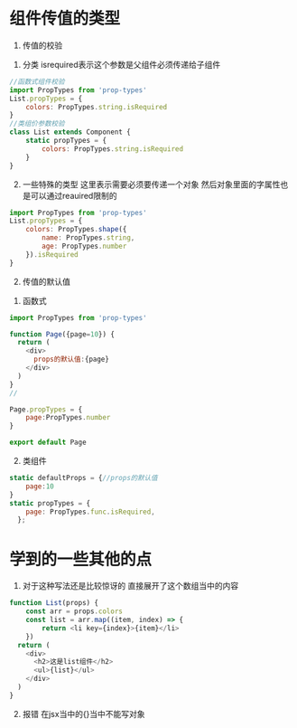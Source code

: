 # 组件传值的类型


1. 传值的校验
1) 分类
isrequired表示这个参数是父组件必须传递给子组件
```js
//函数式组件校验
import PropTypes from 'prop-types'
List.propTypes = {
    colors: PropTypes.string.isRequired
}
//类组价参数校验
class List extends Component {
    static propTypes = {
        colors: PropTypes.string.isRequired
    }
}
```

2) 一些特殊的类型
这里表示需要必须要传递一个对象
然后对象里面的字属性也是可以通过reauired限制的
```js
import PropTypes from 'prop-types'
List.propTypes = {
    colors: PropTypes.shape({
        name: PropTypes.string,
        age: PropTypes.number
    }).isRequired
}
```


2. 传值的默认值
1) 函数式
```js
import PropTypes from 'prop-types'

function Page({page=10}) {
  return (
    <div>
      props的默认值:{page}
    </div>
  )
}
//

Page.propTypes = {
    page:PropTypes.number
}

export default Page
```
2) 类组件
```js
static defaultProps = {//props的默认值
    page:10
}
static propTypes = {
    page: PropTypes.func.isRequired,
  };
  ```



# 学到的一些其他的点
1. 对于这种写法还是比较惊讶的
直接展开了这个数组当中的内容  
```js
function List(props) {
    const arr = props.colors
    const list = arr.map((item, index) => {
        return <li key={index}>{item}</li>
    }) 
  return (
    <div>
      <h2>这是list组件</h2>
      <ul>{list}</ul>
    </div>
  )
}
```

2.  报错
在jsx当中的{}当中不能写对象

